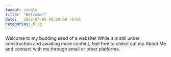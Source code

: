 ```yaml
---
layout: single
title:  "Welcome!"
date:   2022-04-06 08:20:08 -0700
categories: blog
---
```


Welcome to my budding seed of a website! While it is still under construction and awaiting more content, feel free to check out my About Me and connect with me through email or other platforms.

<!-- 
{% highlight ruby %}
def print_hi(name)
  puts "Hi, #{name}"
end
print_hi('Tom')
#=> prints 'Hi, Tom' to STDOUT.
{% endhighlight %} -->